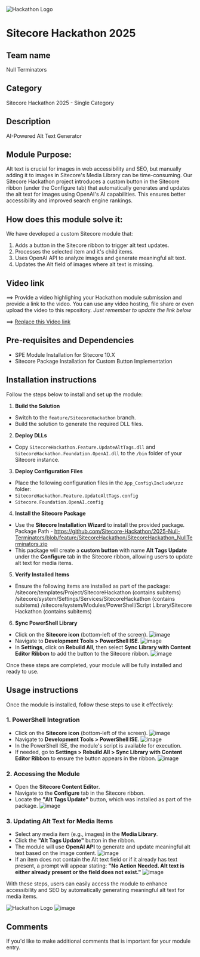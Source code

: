 ![Hackathon Logo](docs/images/hackathon.png?raw=true "Hackathon Logo")
# Sitecore Hackathon 2025

## Team name
Null Terminators
 
## Category
Sitecore Hackathon 2025 - Single Category
 
## Description
AI-Powered Alt Text Generator
 
## Module Purpose:
Alt text is crucial for images in web accessibility and SEO, but manually adding it to images in Sitecore's Media Library can be time-consuming. Our Sitecore Hackathon project introduces a custom button in the Sitecore ribbon (under the Configure tab) that automatically generates and updates the alt text for images using OpenAI's AI capabilities. This ensures better accessibility and improved search engine rankings.
 
## How does this module solve it:
We have developed a custom Sitecore module that:
1. Adds a button in the Sitecore ribbon to trigger alt text updates.
2. Processes the selected item and it's child items.
3. Uses OpenAI API to analyze images and generate meaningful alt text.
4. Updates the Alt field of images where alt text is missing.
 
## Video link
⟹ Provide a video highlighing your Hackathon module submission and provide a link to the video. You can use any video hosting, file share or even upload the video to this repository. _Just remember to update the link below_
 
⟹ [Replace this Video link](#video-link)
 
## Pre-requisites and Dependencies
- SPE Module Installation for Sitecore 10.X  
- Sitecore Package Installation for Custom Button Implementation
 
## Installation instructions  
Follow the steps below to install and set up the module:  
 
1. **Build the Solution**  
- Switch to the `feature/SitecoreHackathon` branch.  
- Build the solution to generate the required DLL files.  
 
2. **Deploy DLLs**  
- Copy `SitecoreHackathon.Feature.UpdateAltTags.dll` and `SitecoreHackathon.Foundation.OpenAI.dll` to the `/bin` folder of your Sitecore instance.  
 
3. **Deploy Configuration Files**  
- Place the following configuration files in the `App_Config\Include\zzz` folder:  
- `SitecoreHackathon.Feature.UpdateAltTags.config`  
- `Sitecore.Foundation.OpenAI.config`  
 
4. **Install the Sitecore Package**  
- Use the **Sitecore Installation Wizard** to install the provided package.  
Package Path - https://github.com/Sitecore-Hackathon/2025-Null-Terminators/blob/feature/SitecoreHackathon/SitecoreHackathon_NullTerminators.zip
- This package will create a **custom button** with name **Alt Tags Update** under the **Configure** tab in the Sitecore ribbon, allowing users to update alt text for media items.  
 
5. **Verify Installed Items**  
- Ensure the following items are installed as part of the package:  
 /sitecore/templates/Project/SitecoreHackathon (contains subitems)
 /sitecore/system/Settings/Services/SitecoreHackathon (contains subitems)
 /sitecore/system/Modules/PowerShell/Script Library/Sitecore Hackathon (contains subitems)
 
6. **Sync PowerShell Library**  
- Click on the **Sitecore icon** (bottom-left of the screen).
![image](https://github.com/user-attachments/assets/50cb0ba1-f848-4127-ae6e-c2a35511ffad)
- Navigate to **Development Tools > PowerShell ISE**. 
![image](https://github.com/user-attachments/assets/2d5814dc-af67-4829-8875-35391367c040)
- In **Settings**, click on **Rebuild All**, then select **Sync Library with Content Editor Ribbon** to add the button to the Sitecore ribbon.
![image](https://github.com/user-attachments/assets/c3a32acb-11f6-4a5f-85d5-af4484d24b8d)

Once these steps are completed, your module will be fully installed and ready to use.
 
## Usage instructions 
Once the module is installed, follow these steps to use it effectively:  
 
### 1. **PowerShell Integration**  

- Click on the **Sitecore icon** (bottom-left of the screen).
![image](https://github.com/user-attachments/assets/ba67c0ce-a550-4430-a06c-e4fbf84ad4ab)
- Navigate to **Development Tools > PowerShell ISE**. 
![image](https://github.com/user-attachments/assets/ce55c945-95d6-4738-97af-831c8327aa7d)
- In the PowerShell ISE, the module's script is available for execution.
- If needed, go to **Settings > Rebuild All > Sync Library with Content Editor Ribbon** to ensure the button appears in the ribbon.
![image](https://github.com/user-attachments/assets/80027cbf-5e85-4dfe-95ac-772b6daf9c72)
 
### 2. **Accessing the Module**  

- Open the **Sitecore Content Editor**.  
- Navigate to the **Configure** tab in the Sitecore ribbon.  
- Locate the **"Alt Tags Update"** button, which was installed as part of the package. 
![image](https://github.com/user-attachments/assets/6b565b60-1133-4896-a6da-26220e2a9f12)

### 3. **Updating Alt Text for Media Items**  

- Select any media item (e.g., images) in the **Media Library**.  
- Click the **"Alt Tags Update"** button in the ribbon.  
- The module will use **OpenAI API** to generate and update meaningful alt text based on the image content.
![image](https://github.com/user-attachments/assets/88e852cc-e591-45a9-b660-b3e31e23a98c)
- If an item does not contain the Alt text field or if it already has text present, a prompt will appear stating: **"No Action Needed. Alt text is either already present or the field does not exist."**
![image](https://github.com/user-attachments/assets/77590483-489f-416c-afe2-03955086dc8f)
 
With these steps, users can easily access the module to enhance accessibility and SEO by automatically generating meaningful alt text for media items.
 
![Hackathon Logo](docs/images/hackathon.png?raw=true "Hackathon Logo")
![image](https://github.com/user-attachments/assets/7fb3c0a1-7537-4c16-9359-7e25e33d866f)
 
## Comments
If you'd like to make additional comments that is important for your module entry.
